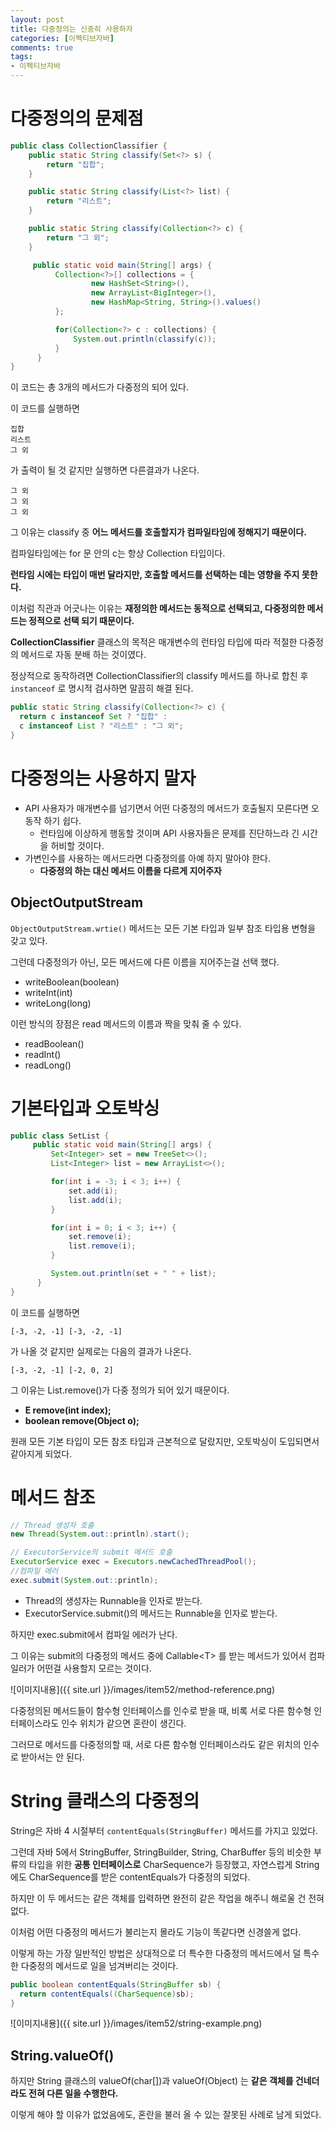 ```yaml
---
layout: post
title: 다중정의는 신중히 사용하자
categories: [이펙티브자바]
comments: true 
tags:
- 이펙티브자바
---
```




# 다중정의의 문제점

```java
public class CollectionClassifier {
    public static String classify(Set<?> s) {
        return "집합";
    }

    public static String classify(List<?> list) {
        return "리스트";
    }

    public static String classify(Collection<?> c) {
        return "그 외";
    }

     public static void main(String[] args) {
          Collection<?>[] collections = {
                  new HashSet<String>(),
                  new ArrayList<BigInteger>(),
                  new HashMap<String, String>().values()
          };

          for(Collection<?> c : collections) {
              System.out.println(classify(c));
          }
      }
}
```

이 코드는 총 3개의 메서드가 다중정의 되어 있다.

이 코드를 실행하면 

```
집합
리스트
그 외
```

가 출력이 될 것 같지만 실행하면 다른결과가 나온다.

```
그 외
그 외
그 외
```



그 이유는 classify 중 **어느 메서드를 호출할지가 컴파일타임에 정해지기 때문이다.** 

컴파일타임에는 for 문 안의 c는 항상 Collection 타입이다.

**런타임 시에는 타입이 매번 달라지만, 호출할 메서드를 선택하는 데는 영향을 주지 못한다.**

이처럼 직관과 어긋나는 이유는 **재정의한 메서드는 동적으로 선택되고, 다중정의한 메서드는 정적으로 선택 되기 때문이다.**

**CollectionClassifier** 클래스의 목적은 매개변수의 런타임 타입에 따라 적절한 다중정의 메서드로 자동 분배 하는 것이였다.

정상적으로 동작하려면 CollectionClassifier의 classify 메서드를 하나로 합친 후 `instanceof` 로 명시적 검사하면 말끔히 해결 된다.

```java
public static String classify(Collection<?> c) {
  return c instanceof Set ? "집합" : 
  c instanceof List ? "리스트" : "그 외";
}
```



# 다중정의는 사용하지 말자

- API 사용자가 매개변수를 넘기면서 어떤 다중정의 메서드가 호출될지 모른다면 오동작 하기 쉽다.
  - 런타임에 이상하게 행동할 것이며 API 사용자들은 문제를 진단하느라 긴 시간을 허비할 것이다.
- 가변인수를 사용하는 메서드라면 다중정의를 아예 하지 말아야 한다.
  - **다중정의 하는 대신 메서드 이름을 다르게 지어주자**



## ObjectOutputStream

`ObjectOutputStream.wrtie()` 메서드는 모든 기본 타입과 일부 참조 타입용 변형을 갖고 있다.

그런데 다중정의가 아닌, 모든 메서드에 다른 이름을 지어주는걸 선택 했다.

- writeBoolean(boolean)
- writeInt(int)
- writeLong(long)

이런 방식의 장점은 read 메서드의 이름과 짝을 맞춰 줄 수 있다.

- readBoolean()
- readInt()
- readLong()



# 기본타입과 오토박싱

```java
public class SetList {
     public static void main(String[] args) {
         Set<Integer> set = new TreeSet<>();
         List<Integer> list = new ArrayList<>();

         for(int i = -3; i < 3; i++) {
             set.add(i);
             list.add(i);
         }

         for(int i = 0; i < 3; i++) {
             set.remove(i);
             list.remove(i);
         }

         System.out.println(set + " " + list);
      }
}

```

이 코드를 실행하면

```
[-3, -2, -1] [-3, -2, -1]
```

가 나올 것 같지만 실제로는 다음의 결과가 나온다.

```
[-3, -2, -1] [-2, 0, 2]
```

그 이유는 List.remove()가 다중 정의가 되어 있기 때문이다.

- **E remove(int index);**
- **boolean remove(Object o);**

원래  모든 기본 타입이 모든 참조 타입과 근본적으로 달랐지만, 오토박싱이 도입되면서 같아지게 되었다.



# 메서드 참조

```java
// Thread 생성자 호출
new Thread(System.out::println).start();

// ExecutorService의 submit 메서드 호출
ExecutorService exec = Executors.newCachedThreadPool();
//컴파일 에러
exec.submit(System.out::println);
```

- Thread의 생성자는 Runnable을 인자로 받는다.
- ExecutorService.submit()의 메서드는 Runnable을 인자로 받는다.

하지만 exec.submit에서 컴파일 에러가 난다.

그 이유는 submit의 다중정의 메서드 중에 Callable<T\> 를 받는 메서드가 있어서 컴파일러가 어떤걸 사용할지 모르는 것이다.

![이미지내용]({{ site.url }}/images/item52/method-reference.png)

다중정의된 메서드들이 함수형 인터페이스를 인수로 받을 때, 비록 서로 다른 함수형 인터페이스라도 인수 위치가 같으면 혼란이 생긴다.

그러므로 메서드를 다중정의할 때, 서로 다른 함수형 인터페이스라도 같은 위치의 인수로 받아서는 안 된다.



# String 클래스의 다중정의

String은 자바 4 시절부터 `contentEquals(StringBuffer)` 메서드를 가지고 있었다.

그런데 자바 5에서 StringBuffer, StringBuilder, String, CharBuffer 등의 비슷한 부류의 타입을 위한 **공통 인터페이스로** CharSequence가 등장했고, 자연스럽게 String에도 CharSequence를 받은 contentEquals가 다중정의 되었다.

하지만 이 두 메서드는 같은 객체를 입력하면 완전히 같은 작업을 해주니 해로울 건 전혀 없다.

이처럼 어떤 다중정의 메서드가 불리는지 몰라도 기능이 똑같다면 신경쓸게 없다. 

이렇게 하는 가장 일반적인 방법은 상대적으로 더 특수한 다중정의 메서드에서 덜 특수한 다중정의 메서드로 일을 넘겨버리는 것이다.

```java
public boolean contentEquals(StringBuffer sb) {
  return contentEquals((CharSequence)sb);
}
```

![이미지내용]({{ site.url }}/images/item52/string-example.png)



## String.valueOf()

하지만 String 클래스의 valueOf(char[])과 valueOf(Object) 는 **같은 객체를 건네더라도 전혀 다른 일을 수행한다.**

이렇게 해야 할 이유가 없었음에도, 혼란을 불러 올 수 있는 잘못된 사례로 남게 되었다.

